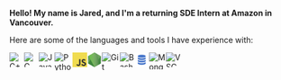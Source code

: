 **Hello! My name is Jared, and I'm a returning SDE Intern at Amazon in Vancouver.**

Here are some of the languages and tools I have experience with:

<!--<img align="left" alt="Bash" width="26px" src="https://raw.githubusercontent.com/github/explore/d92924b1d925bb134e308bd29c9de6c302ed3beb/topics/terminal/terminal.png" />-->
[<img align="left" alt="C++" width="26px" height="26px" src="https://img.icons8.com/color/48/000000/c-plus-plus-logo.png" />][C++]
[<img align="left" alt="C" width="26px" height="26px" src="https://img.icons8.com/color/48/000000/c-programming.png"/>][C]
[<img align="left" alt="Java" width="28px" height="26px" src="https://img.icons8.com/color/96/000000/java-coffee-cup-logo.png" />][Java]
[<img align="left" alt="Python" width="32px" height="32px" src="https://www.python.org/static/opengraph-icon-200x200.png" />][Python]
[<img align="left" alt="JavaScript" width="26px" src="https://raw.githubusercontent.com/github/explore/80688e429a7d4ef2fca1e82350fe8e3517d3494d/topics/javascript/javascript.png" />][JavaScript]
[<img align="left" alt="Node.js" width="26px" src="https://raw.githubusercontent.com/github/explore/80688e429a7d4ef2fca1e82350fe8e3517d3494d/topics/nodejs/nodejs.png" />][Node.js]
[<img align="left" alt="Git" width="32px" src="https://img.icons8.com/color/48/000000/git.png"/>][Git]

[<img align="left" alt="Bash" width="26px" height="26px" src="https://upload.wikimedia.org/wikipedia/commons/thumb/2/20/Bash_Logo_black_and_white_icon_only.svg/1200px-Bash_Logo_black_and_white_icon_only.svg.png" />][Bash]

[<img align="left" alt="SQL" width="26px" height="26px" src="https://raw.githubusercontent.com/github/explore/80688e429a7d4ef2fca1e82350fe8e3517d3494d/topics/sql/sql.png" />][SQL]

[<img align="left" alt="MongoDB" width="30px" height="30px" src="https://img.icons8.com/color/48/000000/mongodb.png" />][MongoDB]
[<img align="left" alt="VSC" width="26px" height="26px" src="https://img.icons8.com/color/48/000000/visual-studio-code-2019.png" />][VSC]


<!--<img align="left" width="26px" height="26px" src="https://img.icons8.com/color/48/000000/html-5.png"/>
<img align="left" width="26px" height="26px" src="https://img.icons8.com/color/48/000000/css3.png"/>
<img align="left" width="26px" height="26px" src="https://img.icons8.com/color/48/000000/javascript-logo-1.png"/>-->

[C++]: http://www.cplusplus.com/
[C]: https://en.wikipedia.org/wiki/C_(programming_language)
[Java]: https://docs.oracle.com/javase/7/docs/technotes/guides/language/
[Python]: http://www.python.org/
[JavaScript]: https://www.javascript.com/
[Node.js]: https://nodejs.org/api/http.html
[Git]: https://git-scm.com/
[Bash]: https://www.gnu.org/software/bash/
[MongoDB]: https://www.mongodb.com/
[VSC]: https://code.visualstudio.com/
[SQL]: https://en.wikipedia.org/wiki/SQL

